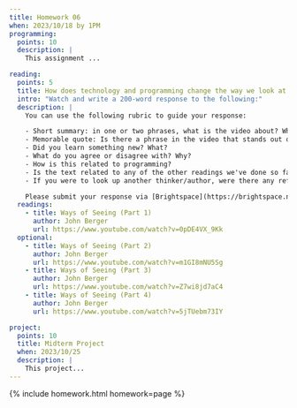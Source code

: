 ```yaml
---
title: Homework 06
when: 2023/10/18 by 1PM
programming:
  points: 10
  description: |
    This assignment ...

reading:
  points: 5
  title: How does technology and programming change the way we look at art and media?
  intro: "Watch and write a 200-word response to the following:"
  description: |
    You can use the following rubric to guide your response:

    - Short summary: in one or two phrases, what is the video about? When was it made?
    - Memorable quote: Is there a phrase in the video that stands out or captures its main idea?
    - Did you learn something new? What?
    - What do you agree or disagree with? Why?
    - How is this related to programming?
    - Is the text related to any of the other readings we've done so far?
    - If you were to look up another thinker/author, were there any references in the video that intrigued you?

    Please submit your response via [Brightspace](https://brightspace.nyu.edu/d2l/home/312200).
  readings:
    - title: Ways of Seeing (Part 1)
      author: John Berger
      url: https://www.youtube.com/watch?v=0pDE4VX_9Kk
  optional:
    - title: Ways of Seeing (Part 2)
      author: John Berger
      url: https://www.youtube.com/watch?v=m1GI8mNU5Sg
    - title: Ways of Seeing (Part 3)
      author: John Berger
      url: https://www.youtube.com/watch?v=Z7wi8jd7aC4
    - title: Ways of Seeing (Part 4)
      author: John Berger
      url: https://www.youtube.com/watch?v=5jTUebm73IY

project:
  points: 10
  title: Midterm Project
  when: 2023/10/25
  description: |
    This project...
---
```

{% include homework.html homework=page %}
